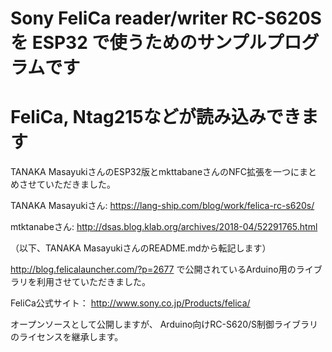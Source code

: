# Sony FeliCa reader/writer RC-S620S を ESP32 で使うためのサンプルプログラムです
# FeliCa, Ntag215などが読み込みできます

TANAKA MasayukiさんのESP32版とmkttabaneさんのNFC拡張を一つにまとめさせていただきました。

TANAKA Masayukiさん: https://lang-ship.com/blog/work/felica-rc-s620s/

mtktanabeさん: http://dsas.blog.klab.org/archives/2018-04/52291765.html

（以下、TANAKA MasayukiさんのREADME.mdから転記します）

http://blog.felicalauncher.com/?p=2677 で公開されているArduino用のライブラリを利用させていただきました。

FeliCa公式サイト： http://www.sony.co.jp/Products/felica/

オープンソースとして公開しますが、 Arduino向けRC-S620/S制御ライブラリのライセンスを継承します。
